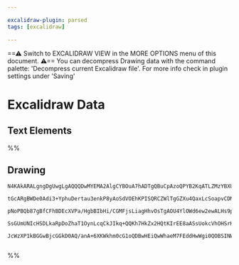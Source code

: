 ```yaml
---

excalidraw-plugin: parsed
tags: [excalidraw]

---
```

==⚠  Switch to EXCALIDRAW VIEW in the MORE OPTIONS menu of this document. ⚠== You can decompress Drawing data with the command palette: 'Decompress current Excalidraw file'. For more info check in plugin settings under 'Saving'


# Excalidraw Data
## Text Elements
%%
## Drawing
```compressed-json
N4KAkARALgngDgUwgLgAQQQDwMYEMA2AlgCYBOuA7hADTgQBuCpAzoQPYB2KqATLZMzYBXUtiRoIACyhQ4zZAHoFAc0JRJQgEYA6bGwC2CgF7N6hbEcK4OCtptbErHALRY8RMpWdx8Q1TdIEfARcZgRmBShcZQUebTiADho6IIR9BA4oZm4AbXAwUDAiiBJuCABhAE0ABgR6ADFNABUYek0KAEV6gCkANgB1HgBlAFlMZKLIWEQywOwojmVgieLx

tGcARgBWDe0Adi3+YphuDertau3enkP8yAoSdVOEhKPISQRCZWlTgGZXu4QaxLcSoapvCDMKCkNgAawQ5TY+DYpDKAGINghMZiVpBNLhsLDlDChBxiIjkaiJNDrMw4LhAplcRAAGaEfD4IawZYSQQeZlQmHw/qPSTcPiAwVwhBcmA89B80oQknfDjhbJoDYQtj07BqE6a6rgwHE4RwACSxA1qByAF0ISzyOlLdwOEIORDCGSsGVcNVmSSyWrmNbC

pNoPBQb87gBfCFhBDEcXVPa/HgbBIbHi/CGMFjsLiagHhvOsTgAOU4YlOWd6ew2ewALHs9p7mAARVJQRPcaFCBAQzTCMkAUWC6Uy1rdHsBQjgxFw3aTmr2PEbvV61QSjZ3CQAnBCiBxYa73fhD2xCT20CyCGF8jHwPa6Lg4HAuYvQWHoB90mUiN8UArAwhAIBQABCBJEoG5JIii6IsohSHAdgIiMlA5rdvoXJCgicFUugGJYsRKFoRkGFYZBhKmq

SsGUmUNIcHSDLkaRpDoZhaT1OynLcqCkJIkq+QQKh7HkZx2HQtKIrEE8aASsUokcVhOHSrK8oCfyRwiWRmQSQASsIqrqqc2lKeJWEAPK6vqpxGmZukUVxnBQPUuD6OyBqoFqwnmXpWH1C5QyEEYoI8MaimORJTRYFAACCAGFugwQskBDlif5aQfqQ8XsWwFAfLgy6oNO56+VFWEjmScV5QVITFUCtXAcw2AwhyAAa3C9FsWzxLcxQtW1+CVNwCTn

JcWzXP1kBGGwBjcGGkD0AQ/anA+6XKWkhm0cG1oQDBwHEiQwWhaeM7FEddHwWgi0QOBSINWi5R7s9z31PUzL6Qgyjugy6Iju2AMA+9EDreVGVQKp8LWVABZTme2lwIEZjCMwADipDHSFoKldpjruQgX3epjiwLYCGS4JowTFX2A6AtgRBwL2pD9hCHAE8zrOAsIUBHqCtNg8UdgAFYIPMzBDOzcAjGwxAIFVlPU9wt74PeYBxnQbLBKGj4xkAA==


```
%%